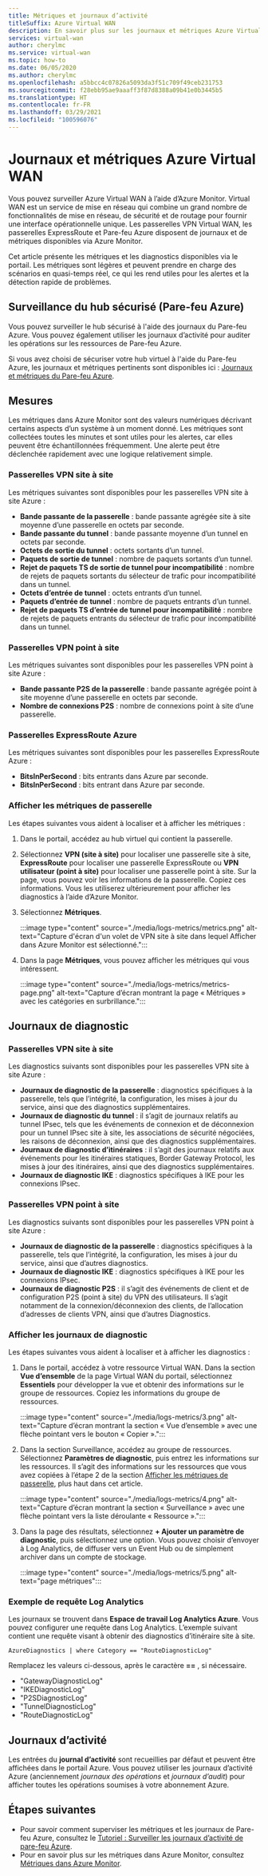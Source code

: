 ```yaml
---
title: Métriques et journaux d’activité
titleSuffix: Azure Virtual WAN
description: En savoir plus sur les journaux et métriques Azure Virtual WAN
services: virtual-wan
author: cherylmc
ms.service: virtual-wan
ms.topic: how-to
ms.date: 06/05/2020
ms.author: cherylmc
ms.openlocfilehash: a5bbcc4c07826a5093da3f51c709f49ceb231753
ms.sourcegitcommit: f28ebb95ae9aaaff3f87d8388a09b41e0b3445b5
ms.translationtype: HT
ms.contentlocale: fr-FR
ms.lasthandoff: 03/29/2021
ms.locfileid: "100596076"
---
```

# <a name="azure-virtual-wan-logs-and-metrics"></a>Journaux et métriques Azure Virtual WAN

Vous pouvez surveiller Azure Virtual WAN à l’aide d’Azure Monitor. Virtual WAN est un service de mise en réseau qui combine un grand nombre de fonctionnalités de mise en réseau, de sécurité et de routage pour fournir une interface opérationnelle unique. Les passerelles VPN Virtual WAN, les passerelles ExpressRoute et Pare-feu Azure disposent de journaux et de métriques disponibles via Azure Monitor.

Cet article présente les métriques et les diagnostics disponibles via le portail. Les métriques sont légères et peuvent prendre en charge des scénarios en quasi-temps réel, ce qui les rend utiles pour les alertes et la détection rapide de problèmes.

## <a name="monitoring-secured-hub-azure-firewall"></a>Surveillance du hub sécurisé (Pare-feu Azure) 

Vous pouvez surveiller le hub sécurisé à l'aide des journaux du Pare-feu Azure. Vous pouvez également utiliser les journaux d’activité pour auditer les opérations sur les ressources de Pare-feu Azure.

Si vous avez choisi de sécuriser votre hub virtuel à l'aide du Pare-feu Azure, les journaux et métriques pertinents sont disponibles ici : [Journaux et métriques du Pare-feu Azure](../firewall/logs-and-metrics.md).

## <a name="metrics"></a>Mesures

Les métriques dans Azure Monitor sont des valeurs numériques décrivant certains aspects d’un système à un moment donné. Les métriques sont collectées toutes les minutes et sont utiles pour les alertes, car elles peuvent être échantillonnées fréquemment. Une alerte peut être déclenchée rapidement avec une logique relativement simple.

### <a name="site-to-site-vpn-gateways"></a>Passerelles VPN site à site

Les métriques suivantes sont disponibles pour les passerelles VPN site à site Azure :

* **Bande passante de la passerelle** : bande passante agrégée site à site moyenne d’une passerelle en octets par seconde.
* **Bande passante du tunnel** : bande passante moyenne d’un tunnel en octets par seconde.
* **Octets de sortie du tunnel** : octets sortants d’un tunnel. 
* **Paquets de sortie de tunnel** : nombre de paquets sortants d’un tunnel. 
* **Rejet de paquets TS de sortie de tunnel pour incompatibilité** : nombre de rejets de paquets sortants du sélecteur de trafic pour incompatibilité dans un tunnel. 
* **Octets d’entrée de tunnel** : octets entrants d’un tunnel. 
* **Paquets d’entrée de tunnel** : nombre de paquets entrants d’un tunnel. 
* **Rejet de paquets TS d’entrée de tunnel pour incompatibilité** : nombre de rejets de paquets entrants du sélecteur de trafic pour incompatibilité dans un tunnel. 

### <a name="point-to-site-vpn-gateways"></a>Passerelles VPN point à site

Les métriques suivantes sont disponibles pour les passerelles VPN point à site Azure :

* **Bande passante P2S de la passerelle** : bande passante agrégée point à site moyenne d’une passerelle en octets par seconde.
* **Nombre de connexions P2S** : nombre de connexions point à site d’une passerelle.

### <a name="azure-expressroute-gateways"></a>Passerelles ExpressRoute Azure

Les métriques suivantes sont disponibles pour les passerelles ExpressRoute Azure :

* **BitsInPerSecond** : bits entrants dans Azure par seconde.
* **BitsInPerSecond** : bits entrant dans Azure par seconde.

### <a name="view-gateway-metrics"></a><a name="metrics-steps"></a>Afficher les métriques de passerelle

Les étapes suivantes vous aident à localiser et à afficher les métriques :

1. Dans le portail, accédez au hub virtuel qui contient la passerelle.

2. Sélectionnez **VPN (site à site)** pour localiser une passerelle site à site, **ExpressRoute** pour localiser une passerelle ExpressRoute ou **VPN utilisateur (point à site)** pour localiser une passerelle point à site. Sur la page, vous pouvez voir les informations de la passerelle. Copiez ces informations. Vous les utiliserez ultérieurement pour afficher les diagnostics à l’aide d’Azure Monitor.

3. Sélectionnez **Métriques**.

   :::image type="content" source="./media/logs-metrics/metrics.png" alt-text="Capture d'écran d'un volet de VPN site à site dans lequel Afficher dans Azure Monitor est sélectionné.":::

4. Dans la page **Métriques**, vous pouvez afficher les métriques qui vous intéressent.

   :::image type="content" source="./media/logs-metrics/metrics-page.png" alt-text="Capture d’écran montrant la page « Métriques » avec les catégories en surbrillance.":::

## <a name="diagnostic-logs"></a><a name="diagnostic"></a>Journaux de diagnostic

### <a name="site-to-site-vpn-gateways"></a>Passerelles VPN site à site

Les diagnostics suivants sont disponibles pour les passerelles VPN site à site Azure :

* **Journaux de diagnostic de la passerelle** : diagnostics spécifiques à la passerelle, tels que l’intégrité, la configuration, les mises à jour du service, ainsi que des diagnostics supplémentaires.
* **Journaux de diagnostic du tunnel** : il s’agit de journaux relatifs au tunnel IPsec, tels que les événements de connexion et de déconnexion pour un tunnel IPsec site à site, les associations de sécurité négociées, les raisons de déconnexion, ainsi que des diagnostics supplémentaires.
* **Journaux de diagnostic d’itinéraires** : il s’agit des journaux relatifs aux événements pour les itinéraires statiques, Border Gateway Protocol, les mises à jour des itinéraires, ainsi que des diagnostics supplémentaires.
* **Journaux de diagnostic IKE** : diagnostics spécifiques à IKE pour les connexions IPsec.

### <a name="point-to-site-vpn-gateways"></a>Passerelles VPN point à site

Les diagnostics suivants sont disponibles pour les passerelles VPN point à site Azure :

* **Journaux de diagnostic de la passerelle** : diagnostics spécifiques à la passerelle, tels que l’intégrité, la configuration, les mises à jour du service, ainsi que d’autres diagnostics.
* **Journaux de diagnostic IKE** : diagnostics spécifiques à IKE pour les connexions IPsec.
* **Journaux de diagnostic P2S** : il s’agit des événements de client et de configuration P2S (point à site) du VPN des utilisateurs. Il s’agit notamment de la connexion/déconnexion des clients, de l’allocation d’adresses de clients VPN, ainsi que d’autres Diagnostics.

### <a name="view-diagnostic-logs"></a><a name="diagnostic-steps"></a>Afficher les journaux de diagnostic

Les étapes suivantes vous aident à localiser et à afficher les diagnostics :

1. Dans le portail, accédez à votre ressource Virtual WAN. Dans la section **Vue d’ensemble** de la page Virtual WAN du portail, sélectionnez **Essentiels** pour développer la vue et obtenir des informations sur le groupe de ressources. Copiez les informations du groupe de ressources.

   :::image type="content" source="./media/logs-metrics/3.png" alt-text="Capture d’écran montrant la section « Vue d’ensemble » avec une flèche pointant vers le bouton « Copier ».":::

2. Dans la section Surveillance, accédez au groupe de ressources. Sélectionnez **Paramètres de diagnostic**, puis entrez les informations sur les ressources. Il s’agit des informations sur les ressources que vous avez copiées à l’étape 2 de la section [Afficher les métriques de passerelle](#metrics-steps), plus haut dans cet article.

   :::image type="content" source="./media/logs-metrics/4.png" alt-text="Capture d’écran montrant la section « Surveillance » avec une flèche pointant vers la liste déroulante « Ressource ».":::

3. Dans la page des résultats, sélectionnez **+ Ajouter un paramètre de diagnostic**, puis sélectionnez une option. Vous pouvez choisir d’envoyer à Log Analytics, de diffuser vers un Event Hub ou de simplement archiver dans un compte de stockage.

   :::image type="content" source="./media/logs-metrics/5.png" alt-text="page métriques":::

### <a name="log-analytics-sample-query"></a><a name="sample-query"></a>Exemple de requête Log Analytics

Les journaux se trouvent dans **Espace de travail Log Analytics Azure**. Vous pouvez configurer une requête dans Log Analytics. L’exemple suivant contient une requête visant à obtenir des diagnostics d’itinéraire site à site.

```AzureDiagnostics | where Category == "RouteDiagnosticLog"```

Remplacez les valeurs ci-dessous, après le caractère **==** , si nécessaire.

* "GatewayDiagnosticLog"
* "IKEDiagnosticLog"
* "P2SDiagnosticLog”
* "TunnelDiagnosticLog"
* "RouteDiagnosticLog"

## <a name="activity-logs"></a><a name="activity-logs"></a>Journaux d’activité

Les entrées du **journal d’activité** sont recueillies par défaut et peuvent être affichées dans le portail Azure. Vous pouvez utiliser les journaux d’activité Azure (anciennement *journaux des opérations* et *journaux d’audit*) pour afficher toutes les opérations soumises à votre abonnement Azure.

## <a name="next-steps"></a>Étapes suivantes

* Pour savoir comment superviser les métriques et les journaux de Pare-feu Azure, consultez le [Tutoriel : Surveiller les journaux d’activité de pare-feu Azure](../firewall/firewall-diagnostics.md).
* Pour en savoir plus sur les métriques dans Azure Monitor, consultez [Métriques dans Azure Monitor](../azure-monitor/essentials/data-platform-metrics.md).
